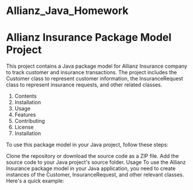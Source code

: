 ﻿# Allianz_Java_Homework
# Allianz Insurance Package Model Project
This project contains a Java package model for Allianz Insurance company to track customer and insurance transactions. The project includes the Customer class to represent customer information, the InsuranceRequest class to represent insurance requests, and other related classes.

1. Contents
2. Installation
3. Usage
4. Features
5. Contributing
6. License
7. Installation

To use this package model in your Java project, follow these steps:

Clone the repository or download the source code as a ZIP file.
Add the source code to your Java project's source folder.
Usage
To use the Allianz Insurance package model in your Java application, you need to create instances of the Customer, InsuranceRequest, and other relevant classes. Here's a quick example:
